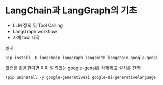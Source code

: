 # LangChain과 LangGraph의 기초

- LLM 정의 및 Tool Calling
- LangGraph workflow
- 자체 tool 제작


설치
```
pip install -U langchain langgraph langsmith langchain-google-genai
```

코랩을 활용한다면 이미 깔려있는 google-genai를 삭제하고 설치를 진행
```
!pip uninstall -y google-generativeai google-ai-generativelanguage
```
